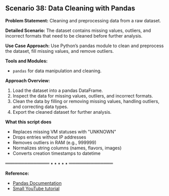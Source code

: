 ## Scenario 38: Data Cleaning with Pandas  
**Problem Statement:** Cleaning and preprocessing data from a raw dataset.

**Detailed Scenario:** The dataset contains missing values, outliers, and incorrect formats that need to be cleaned before further analysis.

**Use Case Approach:** Use Python’s pandas module to clean and preprocess the dataset, fill missing values, and remove outliers.

**Tools and Modules:**  
- `pandas` for data manipulation and cleaning.

**Approach Overview:**  
1. Load the dataset into a pandas DataFrame.  
2. Inspect the data for missing values, outliers, and incorrect formats.  
3. Clean the data by filling or removing missing values, handling outliers, and correcting data types.  
4. Export the cleaned dataset for further analysis.

**What this script does**
- Replaces missing VM statuses with "UNKNOWN"
- Drops entries without IP addresses
- Removes outliers in RAM (e.g., 999999)
- Normalizes string columns (names, flavors, images)
- Converts creation timestamps to datetime

══════════════ ⭑ ⭑ ⭑ ⭑ ⭑ ══════════════

**Reference:**  
- [Pandas Documentation](https://pandas.pydata.org/docs/)
- [Small YouTube tutorial](https://www.youtube.com/watch?v=bDhvCp3_lYw)